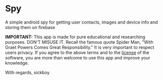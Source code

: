 # Spy

A simple android spy for getting user contacts, images and device info and storing them on firebase

**IMPORTANT:** This app is made for pure educational and researching purposes. DON'T MISUSE IT. Recall the famous quote Spider Man, "With Graet Powers Comes Great Responsibility." It is very important to respect users privacy. If you agree to the above terms and to the [license](LICENSE) of the software, you are more than welcome to use this app and improve your knowledge.

With regards,
sickboy
